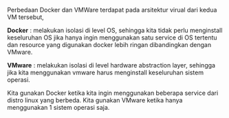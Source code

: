 Perbedaan Docker dan VMWare terdapat pada arsitektur virual dari kedua VM tersebut,

**Docker** : melakukan isolasi di level OS, sehingga kita tidak perlu menginstall keseluruhan OS jika hanya ingin menggunakan satu service di OS tertentu dan resource yang digunakan docker lebih ringan dibandingkan dengan VMware.

**VMware** : melakukan isolasi di level hardware abstraction layer, sehingga jika kita menggunakan vmware harus menginstall keseluruhan sistem operasi.

Kita gunakan Docker ketika kita ingin menggunakan beberapa service dari distro linux yang berbeda. 
Kita gunakan VMware ketika hanya menggunakan 1 sistem operasi saja.

